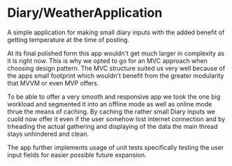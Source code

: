 # Diary/WeatherApplication
A simple application for making small diary inputs with the added benefit of getting temperature at the time of posting.

At its final polished form this app wouldn't get much larger in complexity as it is right now. This is why we opted to go for an MVC approach when choosing design pattern. The MVC structure suited us very well because of the apps small footprint which wouldn't benefit from the greater modularity that MVVM or even MVP offers.

To be able to offer a very smooth and responsive app we took the one big workload and segmented it into an offline mode as well as online mode thrue the means of caching. By caching the rather small Diary inputs we cuold now offer it even if the user somehow lost internet connection and by trheading the actual gathering and displaying of the data the main thread stays unhindered and clean.

The app further implements usage of unit tests specifically testing the user input fields for easier possible future expansion.
